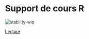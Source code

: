 # Support de cours R

![stability-wip](https://img.shields.io/badge/stability-work_in_progress-lightgrey.svg)




[Lecture](https://EricMarcon.github.io/travailleR/)
